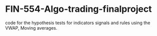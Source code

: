 # FIN-554-Algo-trading-finalproject
code for the hypothesis tests for indicators signals and rules using the VWAP, Moving averages.
